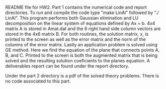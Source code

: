README file for HW2. Part 1 contains the numerical code and report directories. To run and compile the code type "make LinAl" followed by "./ LinAl". 
This program performs both Gaussian elimination and LU decomposition on the linear system of equations defined by Ax = b. 4x4 matrix A is stored in Amat.dat and the 
6 right hand side column vectors are stored in the 4x6 matrix B. For both routines, the solution matrix, x, is printed to the screen as well as the error matrix
and the norm of the columns of the error matrix. 
Lastly an application problem is solved using GE method. Here we find the equation of the plane that connects points A, B, and C. Printed to the screen is both 
the augmented matrix that is being solved and the resulting solution coeficients to the planes equation. 
A deliverables report can be found under the report directory.   

Under the part 2 directory is a pdf of the solved theory problems. There is no code associated to this part.  
